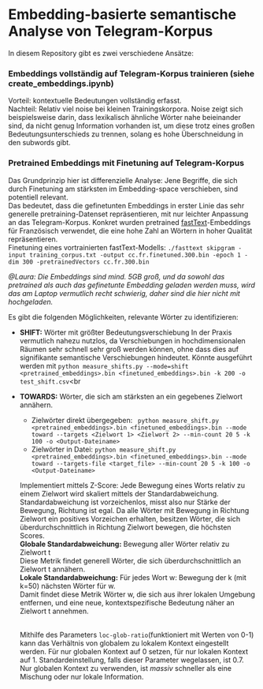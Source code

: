 # Embedding-basierte semantische Analyse von Telegram-Korpus

In diesem Repository gibt es zwei verschiedene Ansätze: 
### Embeddings vollständig auf Telegram-Korpus trainieren (siehe create_embeddings.ipynb)
Vorteil: kontextuelle Bedeutungen vollständig erfasst. <br>
Nachteil: Relativ viel noise bei kleinen Trainingskorpora. 
Noise zeigt sich beispielsweise darin, dass lexikalisch ähnliche Wörter nahe beieinander sind, da nicht genug Information vorhanden ist, um diese trotz eines großen Bedeutungsunterschieds zu trennen, solang es hohe Überschneidung in den subwords gibt. 

### Pretrained Embeddings mit Finetuning auf Telegram-Korpus
Das Grundprinzip hier ist differenzielle Analyse: Jene Begriffe, die sich durch Finetuning am stärksten im Embedding-space verschieben, sind potentiell relevant. <br>
Das bedeutet, dass die gefinetunten Embeddings in erster Linie das sehr generelle pretraining-Datenset repräsentieren, mit nur leichter Anpassung an das Telegram-Korpus.     Konkret wurden pretrained [fastText](https://fasttext.cc/docs/en/language-identification.html)-Embeddings für Französisch verwendet, die eine hohe Zahl an Wörtern in hoher Qualität repräsentieren. <br>
Finetuning eines vortrainierten fastText-Modells: `./fasttext skipgram -input training_corpus.txt -output cc.fr.finetuned.300.bin -epoch 1 -dim 300 -pretrainedVectors cc.fr.300.bin`<br>

*@Laura: Die Embeddings sind mind. 5GB groß, und da sowohl das pretrained als auch das gefinetunte Embedding geladen werden muss, wird das am Laptop vermutlich recht schwierig, daher sind die hier nicht mit hochgeladen.*

Es gibt die folgenden Möglichkeiten, relevante Wörter zu identifizieren: 
- **SHIFT:** Wörter mit größter Bedeutungsverschiebung
    In der Praxis vermutlich nahezu nutzlos, da Verschiebungen in hochdimensionalen Räumen sehr schnell sehr groß werden können, ohne dass dies auf signifikante semantische Verschiebungen hindeutet. 
    Könnte ausgeführt werden mit `python measure_shifts.py --mode=shift <pretrained_embeddings>.bin <finetuned_embeddings>.bin -k 200 -o test_shift.csv`<br

- **TOWARDS:** Wörter, die sich am stärksten an ein gegebenes Zielwort annähern. 
    - Zielwörter direkt übergegeben: 
        ` python measure_shift.py <pretrained_embeddings>.bin <finetuned_embeddings>.bin --mode toward --targets <Zielwort 1> <Zielwort 2> --min-count 20 5 -k 100 -o <Output-Dateiname>`
    - Zielwörter in Datei: 
        `python measure_shift.py <pretrained_embeddings>.bin <finetuned_embeddings>.bin --mode toward --targets-file <target_file> --min-count 20 5 -k 100 -o <Output-Dateiname>`

    Implementiert mittels Z-Score: Jede Bewegung eines Worts relativ zu einem Zielwort wird skaliert mittels der Standardabweichung. 
    Standardabweichung ist vorzeichenlos, misst also nur Stärke der Bewegung, Richtung ist egal. Da alle Wörter mit Bewegung in Richtung Zielwort ein positives Vorzeichen erhalten, besitzen Wörter, die sich überdurchschnittlich in Richtung Zielwort bewegen, die höchsten Scores. <br>
    **Globale Standardabweichung:** Bewegung aller Wörter relativ zu Zielwort t<br>
    Diese Metrik findet generell Wörter, die sich überdurchschnittlich an Zielwort t annähern. <br>
    **Lokale Standardabweichung:**  Für jedes Wort w: Bewegung der k (mit k=50) nächsten Wörter für w. <br>
    Damit findet diese Metrik Wörter w, die sich aus ihrer lokalen Umgebung entfernen, und eine neue, kontextspezifische Bedeutung näher an Zielwort t annehmen. <br><br>
    
    Mithilfe des Parameters `loc-glob-ratio`(funktioniert mit Werten von 0-1) kann das Verhältnis von globalem zu lokalem Kontext eingestellt werden. Für nur globalen Kontext auf 0 setzen, für nur lokalen Kontext auf 1. Standardeinstellung, falls dieser Parameter wegelassen, ist 0.7. Nur globalen Kontext zu verwenden, ist *massiv* schneller als eine Mischung oder nur lokale Information. <br>




